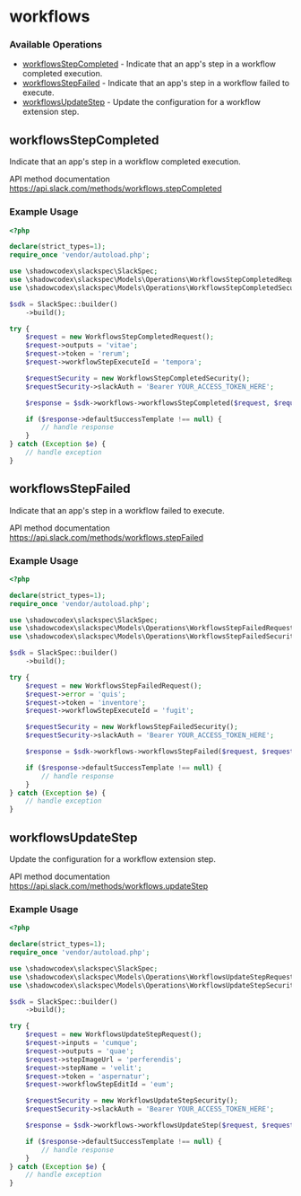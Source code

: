 # workflows

### Available Operations

* [workflowsStepCompleted](#workflowsstepcompleted) - Indicate that an app's step in a workflow completed execution.
* [workflowsStepFailed](#workflowsstepfailed) - Indicate that an app's step in a workflow failed to execute.
* [workflowsUpdateStep](#workflowsupdatestep) - Update the configuration for a workflow extension step.

## workflowsStepCompleted

Indicate that an app's step in a workflow completed execution.

API method documentation
<https://api.slack.com/methods/workflows.stepCompleted>

### Example Usage

```php
<?php

declare(strict_types=1);
require_once 'vendor/autoload.php';

use \shadowcodex\slackspec\SlackSpec;
use \shadowcodex\slackspec\Models\Operations\WorkflowsStepCompletedRequest;
use \shadowcodex\slackspec\Models\Operations\WorkflowsStepCompletedSecurity;

$sdk = SlackSpec::builder()
    ->build();

try {
    $request = new WorkflowsStepCompletedRequest();
    $request->outputs = 'vitae';
    $request->token = 'rerum';
    $request->workflowStepExecuteId = 'tempora';

    $requestSecurity = new WorkflowsStepCompletedSecurity();
    $requestSecurity->slackAuth = 'Bearer YOUR_ACCESS_TOKEN_HERE';

    $response = $sdk->workflows->workflowsStepCompleted($request, $requestSecurity);

    if ($response->defaultSuccessTemplate !== null) {
        // handle response
    }
} catch (Exception $e) {
    // handle exception
}
```

## workflowsStepFailed

Indicate that an app's step in a workflow failed to execute.

API method documentation
<https://api.slack.com/methods/workflows.stepFailed>

### Example Usage

```php
<?php

declare(strict_types=1);
require_once 'vendor/autoload.php';

use \shadowcodex\slackspec\SlackSpec;
use \shadowcodex\slackspec\Models\Operations\WorkflowsStepFailedRequest;
use \shadowcodex\slackspec\Models\Operations\WorkflowsStepFailedSecurity;

$sdk = SlackSpec::builder()
    ->build();

try {
    $request = new WorkflowsStepFailedRequest();
    $request->error = 'quis';
    $request->token = 'inventore';
    $request->workflowStepExecuteId = 'fugit';

    $requestSecurity = new WorkflowsStepFailedSecurity();
    $requestSecurity->slackAuth = 'Bearer YOUR_ACCESS_TOKEN_HERE';

    $response = $sdk->workflows->workflowsStepFailed($request, $requestSecurity);

    if ($response->defaultSuccessTemplate !== null) {
        // handle response
    }
} catch (Exception $e) {
    // handle exception
}
```

## workflowsUpdateStep

Update the configuration for a workflow extension step.

API method documentation
<https://api.slack.com/methods/workflows.updateStep>

### Example Usage

```php
<?php

declare(strict_types=1);
require_once 'vendor/autoload.php';

use \shadowcodex\slackspec\SlackSpec;
use \shadowcodex\slackspec\Models\Operations\WorkflowsUpdateStepRequest;
use \shadowcodex\slackspec\Models\Operations\WorkflowsUpdateStepSecurity;

$sdk = SlackSpec::builder()
    ->build();

try {
    $request = new WorkflowsUpdateStepRequest();
    $request->inputs = 'cumque';
    $request->outputs = 'quae';
    $request->stepImageUrl = 'perferendis';
    $request->stepName = 'velit';
    $request->token = 'aspernatur';
    $request->workflowStepEditId = 'eum';

    $requestSecurity = new WorkflowsUpdateStepSecurity();
    $requestSecurity->slackAuth = 'Bearer YOUR_ACCESS_TOKEN_HERE';

    $response = $sdk->workflows->workflowsUpdateStep($request, $requestSecurity);

    if ($response->defaultSuccessTemplate !== null) {
        // handle response
    }
} catch (Exception $e) {
    // handle exception
}
```
